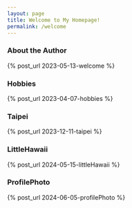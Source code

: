 ```yaml
---
layout: page
title: Welcome to My Homepage!
permalink: /welcome
---
```


### About the Author
{% post_url 2023-05-13-welcome %}

### Hobbies

{% post_url 2023-04-07-hobbies %}


### Taipei

{% post_url 2023-12-11-taipei %}

### LittleHawaii

{% post_url 2024-05-15-littleHawaii %}

### ProfilePhoto

{% post_url 2024-06-05-profilePhoto %}
